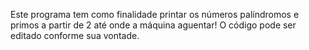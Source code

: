 Este programa tem como finalidade printar os números palíndromos e primos a partir de 2 até onde a máquina aguentar! O código pode ser editado conforme sua vontade.
